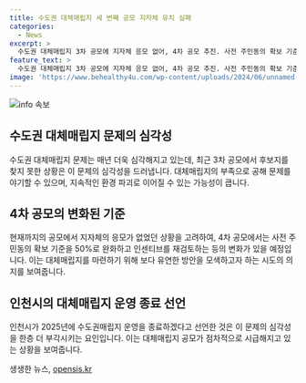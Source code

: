 ```yaml
---
title: 수도권 대체매립지 세 번째 공모 지자체 유치 실패
categories:
  - News
excerpt: >
  수도권 대체매립지 3차 공모에 지자체 응모 없어, 4차 공모 추진. 사전 주민동의 확보 기준 완화, 인센티브 재검토 예정. 수도권매립지 운영 종료 선언 후 대체매립지 공모 세 차례 진행.
feature_text: >
  수도권 대체매립지 3차 공모에 지자체 응모 없어, 4차 공모 추진. 사전 주민동의 확보 기준 완화, 인센티브 재검토 예정. 수도권매립지 운영 종료 선언 후 대체매립지 공모 세 차례 진행.
image: 'https://www.behealthy4u.com/wp-content/uploads/2024/06/unnamed-file.png'
---
```


<p><img src="https://www.behealthy4u.com/wp-content/uploads/2024/06/unnamed-file.png" alt="info 속보" /></p>

<h2 data-ke-size="size26">수도권 대체매립지 문제의 심각성</h2>

<p data-ke-size="size16">수도권 대체매립지 문제는 매년 더욱 심각해지고 있는데, 최근 3차 공모에서 후보지를 찾지 못한 상황은 이 문제의 심각성을 드러냅니다. 대체매립지의 부족으로 공해 문제를 야기할 수 있으며, 지속적인 환경 파괴로 이어질 수 있는 가능성이 큽니다.</p>

<h2 data-ke-size="size26">4차 공모의 변화된 기준</h2>

<p data-ke-size="size16">현재까지의 공모에서 지자체의 응모가 없었던 상황을 고려하여, 4차 공모에서는 사전 주민동의 확보 기준을 50%로 완화하고 인센티브를 재검토하는 등의 변화가 있을 예정입니다. 이는 대체매립지를 마련하기 위해 보다 유연한 방안을 모색하고자 하는 시도의 의지를 보여줍니다.</p>

<h2 data-ke-size="size26">인천시의 대체매립지 운영 종료 선언</h2>

<p data-ke-size="size16">인천시가 2025년에 수도권매립지 운영을 종료하겠다고 선언한 것은 이 문제의 심각성을 한층 더 부각시키는 요인입니다. 이는 대체매립지 공모가 점차적으로 시급해지고 있는 상황을 보여줍니다.</p>
생생한 뉴스, <a href="https://opensis.kr" rel="dofollow">opensis.kr</a>


